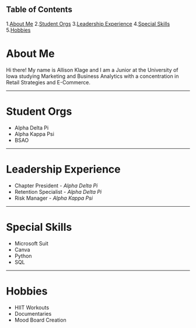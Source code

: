  ## Table of Contents
 
1.[About Me](https://github.com/aklage/Hello_World-/blob/main/README.md#about-me)</li>
2.[Student Orgs](https://github.com/aklage/Hello_World-/blob/main/README.md#student-orgs)</li>
3.[Leadership Experience](https://github.com/aklage/Hello_World-/blob/main/README.md#leadership-experience)
4.[Special Skills](https://github.com/aklage/Hello_World-/blob/main/README.md#special-skills)
5.[Hobbies](https://github.com/aklage/Hello_World-/blob/main/README.md#hobbies)
# About Me 
Hi there! My name is Allison Klage and I am a Junior at the University of Iowa studying Marketing and Business Analytics with a concentration in Retail Strategies and E-Commerce. 

--- 
# Student Orgs 
 - Alpha Delta Pi 
 - Alpha Kappa Psi 
 - BSAO 
 --- 
# Leadership Experience 
- Chapter President - *Alpha Delta Pi* 
- Retention Specialist - *Alpha Delta Pi* 
- Risk Manager - *Alpha Kappa Psi* 
 ---
# Special Skills
- Microsoft Suit 
- Canva 
- Python 
- SQL 
 ---
# Hobbies 
- HIIT Workouts 
- Documentaries 
- Mood Board Creation 
